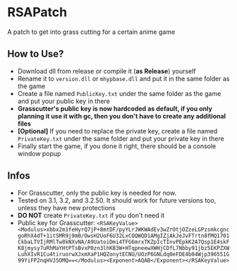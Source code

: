 
# RSAPatch
A patch to get into grass cutting for a certain anime game
## How to Use?

 - Download dll from release or compile it (**as Release**) yourself
 - Rename it to `version.dll` or `mhypbase.dll` and put it in the same folder as the game
 - Create a file named `PublicKey.txt` under the same folder as the game and put your public key in there
 - **Grasscutter's public key is now hardcoded as default, if you only planning it use it with gc, then you don't have to create any additional files**
 - **[Optional]** If you need to replace the private key, create a file named `PrivateKey.txt` under the same folder and put your private key in there
 - Finally start the game, if you done it right, there should be a console window popup
## Infos
 - For Grasscutter, only the public key is needed for now.
 - Tested on 3.1, 3.2, and 3.2.50. It should work for future versions too, unless they have new protections
 - **DO NOT** create `PrivateKey.txt` if you don't need it
 - Public key for Grasscutter: `<RSAKeyValue><Modulus>xbbx2m1feHyrQ7jP+8mtDF/pyYLrJWKWAdEv3wZrOtjOZzeLGPzsmkcgncgoRhX4dT+1itSMR9j9m0/OwsH2UoF6U32LxCOQWQD1AMgIZjAkJeJvFTrtn8fMQ1701CkbaLTVIjRMlTw8kNXvNA/A9UatoiDmi4TFG6mrxTKZpIcTInvPEpkK2A7Qsp1E4skFK8jmysy7uRhMaYHtPTsBvxP0zn3lhKB3W+HTqpneewXWHjCDfL7Nbby91jbz5EKPZXWLuhXIvR1Cu4tiruorwXJxmXaP1HQZonytECNU/UOzP6GNLdq0eFDE4b04Wjp396551G99YiFP2nqHVJ5OMQ==</Modulus><Exponent>AQAB</Exponent></RSAKeyValue>`
